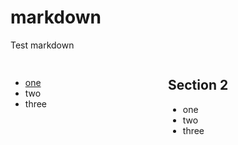 # markdown
Test markdown

<div style="width:50%;float:left;">


## 
* [one](http://www.baidu.com)
* two
* three


</div>
 
<div style="width:50%;float:left;">
  

## Section 2
* one
* two
* three


</div>
